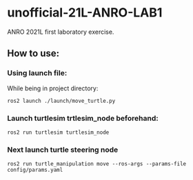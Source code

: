 # unofficial-21L-ANRO-LAB1
ANRO 2021L first laboratory exercise.

## How to use:
### Using launch file:
While being in project directory:
```
ros2 launch ./launch/move_turtle.py 
```
### Launch turtlesim trtlesim_node beforehand:
```
ros2 run turtlesim turtlesim_node
```
### Next launch turtle steering node
```
ros2 run turtle_manipulation move --ros-args --params-file config/params.yaml
```
